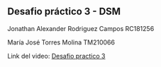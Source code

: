 
## Desafio práctico 3 - DSM 

Jonathan Alexander Rodriguez Campos RC181256

María José Torres Molina TM210066

Link del video: [Desafio practico 3](https://drive.google.com/file/d/1dlRidwYwPBHT8Re-QZyxx4_fNP6Pd_uK/view?usp=sharing)

